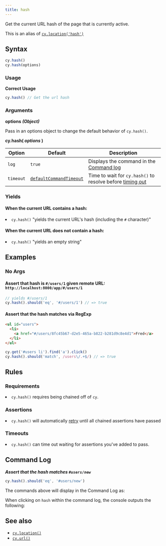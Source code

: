 ```yaml
---
title: hash
---
```


Get the current URL hash of the page that is currently active.

<Alert type="info">

This is an alias of [`cy.location('hash')`](/api/commands/location)

</Alert>

## Syntax

```javascript
cy.hash()
cy.hash(options)
```

### Usage

**<Icon name="check-circle" color="green"></Icon> Correct Usage**

```javascript
cy.hash() // Get the url hash
```

### Arguments

**<Icon name="angle-right"></Icon> options** **_(Object)_**

Pass in an options object to change the default behavior of `cy.hash()`.

**cy.hash( _options_ )**

| Option    | Default                                                              | Description                                                                              |
| --------- | -------------------------------------------------------------------- | ---------------------------------------------------------------------------------------- |
| `log`     | `true`                                                               | Displays the command in the [Command log](/guides/core-concepts/test-runner#Command-Log) |
| `timeout` | [`defaultCommandTimeout`](/guides/references/configuration#Timeouts) | Time to wait for `cy.hash()` to resolve before [timing out](#Timeouts)                   |

### Yields [<Icon name="question-circle"/>](/guides/core-concepts/introduction-to-cypress#Subject-Management)

#### When the current URL contains a hash:

<List><li>`cy.hash()` "yields the current URL's hash (including the `#`
character)" </li></List>

#### When the current URL does not contain a hash:

<List><li>`cy.hash()` "yields an empty string" </li></List>

## Examples

### No Args

#### Assert that hash is `#/users/1` given remote URL: `http://localhost:8000/app/#/users/1`

```javascript
// yields #/users/1
cy.hash().should('eq', '#/users/1') // => true
```

#### Assert that the hash matches via RegExp

```html
<ul id="users">
  <li>
    <a href="#/users/8fc45b67-d2e5-465a-b822-b281d9c8e4d1">Fred</a>
  </li>
</ul>
```

```javascript
cy.get('#users li').find('a').click()
cy.hash().should('match', /users\/.+$/) // => true
```

## Rules

### Requirements [<Icon name="question-circle"/>](/guides/core-concepts/introduction-to-cypress#Chains-of-Commands)

<List><li>`cy.hash()` requires being chained off of `cy`.</li></List>

### Assertions [<Icon name="question-circle"/>](/guides/core-concepts/introduction-to-cypress#Assertions)

<List><li>`cy.hash()` will automatically
[retry](/guides/core-concepts/retry-ability) until all chained assertions have
passed</li></List>

### Timeouts [<Icon name="question-circle"/>](/guides/core-concepts/introduction-to-cypress#Timeouts)

<List><li>`cy.hash()` can time out waiting for assertions you've added to
pass.</li></List>

## Command Log

**_Assert that the hash matches `#users/new`_**

```javascript
cy.hash().should('eq', '#users/new')
```

The commands above will display in the Command Log as:

<DocsImage src="/img/api/hash/test-url-hash-for-users-page.png" alt="Command Log for hash" ></DocsImage>

When clicking on `hash` within the command log, the console outputs the
following:

<DocsImage src="/img/api/hash/hash-command-yields-url-after-hash.png" alt="Console Log for hash" ></DocsImage>

## See also

- [`cy.location()`](/api/commands/location)
- [`cy.url()`](/api/commands/url)
